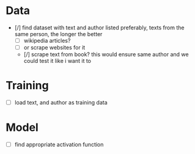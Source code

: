# Data
- [/] find dataset with text and author listed
preferably, texts from the same person, the longer the better
    - [ ] wikipedia articles?
    - [ ] or scrape websites for it
    - [/] scrape text from book?
        this would ensure same author
        and we could test it like i want it to

# Training
- [ ] load text, and author as training data

# Model
- [ ] find appropriate activation function
